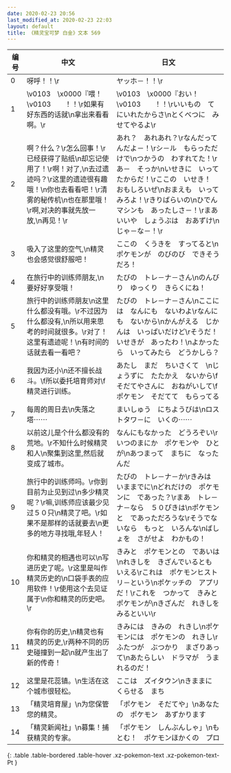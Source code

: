 ```yaml
---
date: 2020-02-23 20:56
last_modified_at: 2020-02-23 22:03
layout: default
title: 《精灵宝可梦 白金》文本 569
---
```

| 编号 | 中文 | 日文 |
| ---- | ---- | ---- |
| 0 | 呀呼！！\r | ヤッホ－！！\r |
| 1 | \v0103　\x0000『喂！\v0103　　！！\r如果有好东西的话就\n拿出来看看啊。\r | \v0103　\x0000『おい！　\v0103　　！！\rいいもの　てにいれたからさ\nとくべつに　みせてやるよ\r |
| 2 | 啊？什么？\r怎么回事！\r已经获得了贴纸\n却忘记使用了！\r啊！对了,\n去过遗迹吗？\r这里的遗迹很有趣哦！\n你也去看看吧！\r清雾的秘传机\n也在那里哦！\r啊,对决的事就先放一放,\n再见！\r | あれ？　あれあれ？\rなんだってんだよ－！\rシ－ル　もらっただけで\nつかうの　わすれてた！\rあ－　そっか\nいせきに　いってたからだ！\rここの　いせき！　おもしろいぜ\nおまえも　いってみろよ！\rきりばらいの\nひでんマシンも　あったしさ－！\rまあいいや　しょうぶは　おあずけ\nじゃ－な－！\r |
| 3 | 吸入了这里的空气,\n精灵也会感觉很舒服吧！ | ここの　くうきを　すってると\nポケモンが　のびのび　できそうだろ！ |
| 4 | 在旅行中的训练师朋友,\n要好好享受哦！ | たびの　トレ－ナ－さん\nのんびり　ゆっくり　きらくにね！ |
| 5 | 旅行中的训练师朋友\n这里什么都没有哦。\r不过因为什么都没有,\n所以用来思考的时间就很多。\r对了！这里有遗迹呢！\n有时间的话就去看一看吧？ | たびの　トレ－ナ－さん\nここには　なんにも　ないわよ\rなんにも　ないから\nかんがえる　じかんは　いっぱいだけど\rそうだ！　いせきが　あったわ！\nよかったら　いってみたら　どうかしら？ |
| 6 | 我因为还小\n还不擅长战斗。\f所以委托培育师对\f精灵进行训练。 | あたし　まだ　ちいさくて　\nじょうずに　たたかえ　ないから\fそだてやさんに　おねがいして\fポケモン　そだてて　もらってる |
| 7 | 每周的周日去\n失落之塔⋯⋯ | まいしゅう　にちようびは\nロストタワ－に　いくの⋯⋯ |
| 8 | 以前这儿是个什么都没有的荒地。\r不知什么时候精灵和人\n聚集到这里,然后就变成了城市。 | なんにもなかった　どうろぞい\rいつのまにか　ポケモンや　ひとが\nあつまって　まちに　なったんだ |
| 9 | 旅行中的训练师吗。\r你到目前为止见到过\n多少精灵呢？\r嘛,训练师应该最少见过５０只\n精灵了吧。\r如果不是那样的话就要去\n更多的地方寻找哦,年轻人！ | たびの　トレ－ナ－か\rきみは　いままでに\nどれだけの　ポケモンに　であった？\rまあ　トレ－ナ－なら　５０ぴきは\nポケモンと　であっただろうな\rそうでないなら　もっと　いろんな\nばしょを　さがせよ　わかもの！ |
| 10 | 你和精灵的相遇也可以\n写进历史了呢。\r这里是叫作精灵历史的\n口袋手表的应用软件！\r使用这个去见证属于\n你和精灵的历史吧。\r | きみと　ポケモンとの　であいは\nれきしを　きざんでいるとも　いえる\rこれは　ポケモンヒストリ－という\nポケッチの　アプリだ！\rこれを　つかって　きみと　ポケモンが\nきざんだ　れきしを　みるといい\r |
| 11 | 你有你的历史,\n精灵也有精灵的历史,\r两种不同的历史碰撞到一起\n就产生出了新的传奇！ | きみには　きみの　れきし\nポケモンには　ポケモンの　れきし\rふたつが　ぶつかり　まざりあって\nあたらしい　ドラマが　うまれるのだ！ |
| 12 | 这里是花蕊镇。\n生活在这个城市很轻松。 | ここは　ズイタウン\nきままに　くらせる　まち |
| 13 | 「精灵培育屋」\n为您保管您的精灵。 | 「ポケモン　そだてや」\nあなたの　ポケモン　あずかります |
| 14 | 「精灵新闻社」\n募集！捕获精灵的专家。 | 「ポケモン　しんぶんしゃ」\nもとむ！　ポケモンほかくの　プロ |
{: .table .table-bordered .table-hover .xz-pokemon-text .xz-pokemon-text-Pt }